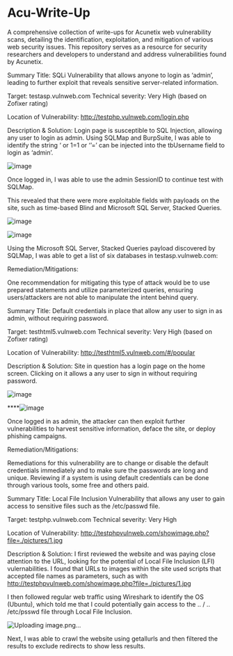 # Acu-Write-Up

A comprehensive collection of write-ups for Acunetix web vulnerability scans, detailing the identification, exploitation, and mitigation of various web security issues. This repository serves as a resource for security researchers and developers to understand and address vulnerabilities found by Acunetix.

Summary Title: SQLi Vulnerability that allows anyone to login as ‘admin’, leading to further exploit that reveals sensitive server-related information.

Target: testasp.vulnweb.com
Technical severity: Very High (based on Zofixer rating)

Location of Vulnerability: http://testphp.vulnweb.com/login.php

Description & Solution: Login page is susceptible to SQL Injection, allowing any user to login as admin. Using SQLMap and BurpSuite, I was able to identify the string ‘ or 1=1 or ‘’=’ can be injected into the tbUsername field to login as ‘admin’.

![image](https://github.com/user-attachments/assets/33624fab-fb24-4544-930c-70f28318b59d)

Once logged in, I was able to use the admin SessionID to continue test with SQLMap.

This revealed that there were more exploitable fields with payloads on the site, such as time-based Blind and Microsoft SQL Server, Stacked Queries.

![image](https://github.com/user-attachments/assets/e8e5d793-0ac8-4787-b064-4300b35d9e8f)

![image](https://github.com/user-attachments/assets/7f8ef7b4-7286-4f2a-9ec9-0e527fdba454)

Using the Microsoft SQL Server, Stacked Queries payload discovered by SQLMap, I was able to get a list of six databases in testasp.vulnweb.com:

Remediation/Mitigations:

One recommendation for mitigating this type of attack would be to use prepared statements and utilize parameterized queries, ensuring users/attackers are not able to manipulate the intent behind query.

Summary Title: Default credentials in place that allow any user to sign in as admin, without requiring password.

Target: testhtml5.vulnweb.com
Technical severity: Very High (based on Zofixer rating)

Location of Vulnerability: http://testhtml5.vulnweb.com/#/popular

Description & Solution: Site in question has a login page on the home screen. Clicking on it allows a any user to sign in without requiring password.

![image](https://github.com/user-attachments/assets/9b8bc3d7-d957-472b-b898-b373d05620e8)

****![image](https://github.com/user-attachments/assets/77b309ad-975e-4af1-94ad-b21ddb0cc674)

Once logged in as admin, the attacker can then exploit further vulnerabilities to harvest sensitive information, deface the site, or deploy phishing campaigns.

Remediation/Mitigations:

Remediations for this vulnerability are to change or disable the default credentials immediately and to make sure the passwords are long and unique. Reviewing if a system is using default credentials can be done through various tools, some free and others paid.

Summary Title: Local File Inclusion Vulnerability that allows any user to gain access to sensitive files such as the /etc/passwd file.

Target: testphp.vulnweb.com
Technical severity: Very High

Location of Vulnerability: http://testphpvulnweb.com/showimage.php?file=./pictures/1.jpg

Description & Solution: I first reviewed the website and was paying close attention to the URL, looking for the potential of Local File Inclusion (LFI) vulernabilities. I found that URLs to images within the site used scripts that accepted file names as parameters, such as with http://testphpvulnweb.com/showimage.php?file=./pictures/1.jpg

I then followed regular web traffic using Wireshark to identify the OS (Ubuntu), which told me that I could potentially gain access to the .. / .. /etc/psswd file through Local File Inclusion.

![Uploading image.png…]()

Next, I was able to crawl the website using getallurls and then filtered the results to exclude redirects to show less results.
